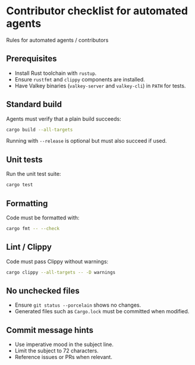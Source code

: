 # Contributor checklist for automated agents

Rules for automated agents / contributors

## Prerequisites
- Install Rust toolchain with `rustup`.
- Ensure `rustfmt` and `clippy` components are installed.
- Have Valkey binaries (`valkey-server` and `valkey-cli`) in `PATH` for tests.

## Standard build
Agents must verify that a plain build succeeds:

```bash
cargo build --all-targets
```

Running with `--release` is optional but must also succeed if used.

## Unit tests
Run the unit test suite:

```bash
cargo test
```

## Formatting
Code must be formatted with:

```bash
cargo fmt -- --check
```

## Lint / Clippy
Code must pass Clippy without warnings:

```bash
cargo clippy --all-targets -- -D warnings
```

## No unchecked files
- Ensure `git status --porcelain` shows no changes.
- Generated files such as `Cargo.lock` must be committed when modified.

## Commit message hints
- Use imperative mood in the subject line.
- Limit the subject to 72 characters.
- Reference issues or PRs when relevant.
